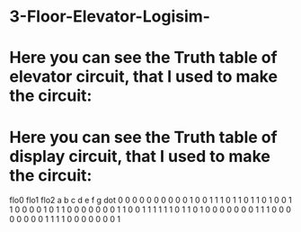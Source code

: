 # 3-Floor-Elevator-Logisim-


# Here you can see the Truth table of elevator circuit, that I used to make the circuit:




# Here you can see the Truth table of display circuit, that I used to make the circuit:
flo0	flo1	flo2	a	b	c	d	e	f	g	dot
  0    0	   0	  0	0	0	0	0	0	0	 1
  0	   0	   1	  1	1	0	1	1	0	1	 1
  0	   1	   0	  0	1	1	0	0	0	0	 1
  0	   1	   1	  0	0	0	0	0	0	0	 1
  1	   0	   0	  1	1	1	1	1	1	0	 1
  1    0	   1	  0	0	0	0	0	0	0	 1
  1	   1	   0	  0	0	0	0	0	0	0	 1
  1	   1	   1	  0	0	0	0	0	0	0	 1
